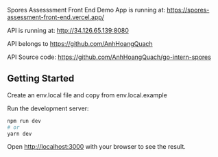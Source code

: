 Spores Assesssment Front End
Demo App is running at: https://spores-assessment-front-end.vercel.app/

API is running at: http://34.126.65.139:8080

API belongs to https://github.com/AnhHoangQuach

API Source code: https://github.com/AnhHoangQuach/go-intern-spores



## Getting Started


Create an env.local file and copy from env.local.example


Run the development server:

```bash
npm run dev
# or
yarn dev
```

Open [http://localhost:3000](http://localhost:3000) with your browser to see the result.

